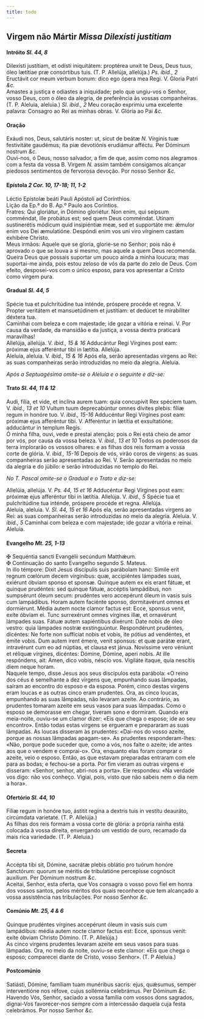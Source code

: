 ```yaml
---
title: todo
---
```

<h2 class="text-center">Virgem não Mártir <em>Missa Dilexísti justitiam</em></h2>

<h4 class="text-center">Intróito <em>Sl. 44, 8</em></h4>
<div class="container-fluid">
<div class="row">
<div class="dropcap text-justify">
Dilexísti justítiam, et odísti iniquitátem: proptérea unxit te Deus, Deus tuus, óleo lætítiae præ consórtibus tuis. (T. P. Allelúja, allelúja.) <em>Ps. ibid., 2</em> Eructávit cor meum verbum bonum: dico ego ópera mea Regi.
V. Gloria Patri <em>&c.</em>
</div>
<div class="dropcap text-justify">
Amastes a justiça e odiastes a iniquidade; pelo que ungiu-vos o Senhor, vosso Deus, com o óleo da alegria, de preferência às vossas companheiras. (T. P. Aleluia, aleluia.) <em>Sl. ibid., 2</em> Meu coração exprimiu uma excelente palavra: Consagro ao Rei as minhas obras.
V. Glória ao Pai <em>&c.</em>
</div>
</div>
</div>

<h4 class="text-center">Oração</h4>
<div class="container-fluid">
<div class="row">
<div class="dropcap text-justify">
Exáudi nos, Deus, salutáris noster: ut, sicut de beátæ <em>N. </em>Vírginis tuæ festivitáte gaudémus; ita piæ devotiónis erudiámur afféctu. Per Dóminum nostrum <em>&c.</em>
</div>
<div class="dropcap text-justify">
Ouvi-nos, ó Deus, nosso salvador, a fim de que, assim como nos alegramos com a festa da vossa B. Virgem <em>N. </em>assim também consigamos alcançar piedosos sentimentos de fervorosa devoção. Por nosso Senhor <em>&c.</em>
</div>
</div>
</div>

<h4 class="text-center">Epístola <em>2 Cor. 10, 17-18; 11, 1-2</em></h4>
<div class="container-fluid">
<div class="row">
<div class="text-justify">
Léctio Epístolæ beáti Pauli Apóstoli ad Corínthios.
</div>
<div class="text-justify">
Lição da Ep.ª do B. Ap.º Paulo aos Coríntios.
</div>
<div class="dropcap text-justify">
Fratres: Qui gloriátur, in Dómino gloriétur. Non enim, qui seípsum comméndat, ille probátus est; sed quem Deus comméndat. Utinam sustinerétis módicum quid insipiéntiæ meæ, sed et supportáte me: ǽmulor enim vos Dei æmulatióne. Despóndi enim vos uni viro vírginem castam exhibére Christo.
</div>
<div class="dropcap text-justify">
Meus irmãos: Aquele que se gloria, glorie-se no Senhor; pois não é aprovado o que se louva a si mesmo, mas aquele a quem Deus recomenda. Queira Deus que possais suportar um pouco ainda a minha loucura; mas suportai-me ainda, pois estou zeloso de vós da parte do zelo de Deus. Com efeito, desposei-vos com o único esposo, para vos apresentar a Cristo como virgem pura.
</div>
</div>
</div>

<h4 class="text-center">Gradual <em>Sl. 44, 5</em></h4>
<div class="container-fluid">
<div class="row">
<div class="dropcap text-justify">
Spécie tua et pulchritúdine tua inténde, próspere procéde et regna. V. Propter veritátem et mansuetúdinem et justítiam: et dedúcet te mirabíliter déxtera tua.
</div>
<div class="dropcap text-justify">
Caminhai com beleza e com majestade; ide gozar a vitória e reinai. V. Por causa da verdade, da mansidão e da justiça, a vossa dextra praticará maravilhas!
</div>
<div class="text-justify">
Allelúja, allelúja. V. <em>ibid., 15 & 16</em> Adducántur Regi Vírgines post eam: próximæ ejus afferéntur tibi in lætítia. Allelúja.
</div>
<div class="text-justify">
Aleluia, aleluia. V. <em>ibid., 15 & 16</em> Após ela, serão apresentadas virgens ao Rei: as suas companheiras serão introduzidas no meio da alegria. Aleluia.
</div>
</div>
</div>

<em>Após a Septuagésima omite-se o Aleluia e o seguinte e diz-se:</em>

<h4 class="text-center">Trato <em>Sl. 44, 11 & 12</em></h4>
<div class="container-fluid">
<div class="row">
<div class="dropcap text-justify">
Audi, fília, et vide, et inclína aurem tuam: quia concupívit Rex spéciem tuam. V. <em>ibid., 13 et 10</em> Vultum tuum deprecabúntur omnes dívites plebis: fíliæ regum in honóre tuo. V. <em>ibid., 15-16</em> Adducéntur Regi Vírgines post eam: próximæ ejus afferéntur tibi. V. Afferéntur in lætítia et exsultatióne: adducántur in templum Regis.
</div>
<div class="dropcap text-justify">
Ó minha filha, ouvi, vede e prestai atenção; pois o Rei está cheio de amor por vós, por causa da vossa beleza. V. <em>ibid., 13 et 10</em> Todos os poderosos da terra implorarão os vossos olhares: e as filhas dos reis formam a vossa corte de glória. V. <em>ibid., 15-16</em> Depois de vós, virão coros de virgens: as suas companheiras serão apresentadas ao Rei. V. Serão apresentadas no meio da alegria e do júbilo: e serão introduzidas no templo do Rei.
</div>
</div>
</div>

<em>No T. Pascal omite-se o Gradual e o Trato e diz-se:</em>

<div class="container-fluid">
<div class="row">
<div class="text-justify">
Allelúia, allelúja. V. <em>Ps. 44, 15 et 16</em> Adducéntur Regi Vírgines post eam: próximæ ejus afferéntur tibi in lætítia. Allelúja. V. <em>ibid., 5</em> Spécie tua et pulchritúdine tua inténde, próspere procéde et regna. Allelúja.
</div>
<div class="text-justify">
Aleluia, aleluia. V. <em>Sl. 44, 15 et 16</em> Após ela, serão apresentadas virgens ao Rei: as suas companheiras serão introduzidas no meio da alegria. Aleluia. V. <em>ibid., 5</em> Caminhai com beleza e com majestade; ide gozar a vitória e reinai. Aleluia.
</div>
</div>
</div>

<h4 class="text-center">Evangelho <em>Mt. 25, 1-13</em></h4>
<div class="container-fluid">
<div class="row">
<div class="text-justify">
<span class="text-danger">&#10016;</span> Sequéntia sancti Evangélii secúndum Matthǽum.
</div>
<div class="text-justify">
<span class="text-danger">&#10016;</span> Continuação do santo Evangelho segundo S. Mateus.
</div>
<div class="dropcap text-justify">
In illo témpore: Dixit Jesus discípulis suis parábolam hanc: Simile erit regnum cœlórum decem virgínibus: quæ, accipiéntes lámpades suas, exiérunt óbviam sponso et sponsæ. Quinque autem ex eis erant fátuæ, et quinque prudéntes: sed quinque fátuæ, accéptis lampádibus, non sumpsérunt óleum secum: prudéntes vero accepérunt óleum in vasis suis cum lampádibus. Horam autem faciénte sponso, dormitavérunt omnes et dormiérunt. Média autem nocte clamor factus est: Ecce, sponsus venit, exíte óbviam ei. Tunc surrexérunt omnes vírgines illæ, et ornavérunt lámpades suas. Fátuæ autem sapiéntibus dixérunt: Date nobis de óleo vestro: quia lámpades nostræ exstinguúntur. Respondérunt prudéntes, dicéntes: Ne forte non suffíciat nobis et vobis, ite pótius ad vendéntes, et émite vobis. Dum autem irent émere, venit sponsus: et quæ parátæ erant, intravérunt cum eo ad núptias, et clausa est jánua. Novíssime vero véniunt et réliquæ vírgines, dicéntes: Dómine, Dómine, aperi nobis. At ille respóndens, ait: Amen, dico vobis, néscio vos. Vigiláte ítaque, quia nescítis diem neque horam.
</div>
<div class="dropcap text-justify">
Naquele tempo, disse Jesus aos seus discípulos esta parábola: «O reino dos céus é semelhante a dez virgens que, empunhando suas lâmpadas, saíram ao encontro do esposo e da esposa. Porém, cinco destas virgens eram loucas e as outras cinco eram prudentes. Ora, as cinco loucas, empunhando as suas lâmpadas, não levaram azeite. Ao contrário, as prudentes tomaram azeite em seus vasos para suas lâmpadas. Como o esposo se demorasse em chegar, tiveram sono e dormiram. Quando era meia-noite, ouviu-se um clamor dizer: «Eis que chega o esposo; ide ao seu encontro». Então todas estas virgens se ergueram e prepararam as suas lâmpadas. As loucas disseram às prudentes: «Dai-nos do vosso azeite, porque as nossas lâmpadas apagam-se». As prudentes responderam-lhes: «Não, porque pode suceder que, como a vós, nos falte o azeite; ide antes aos que o vendem e comprai-o». Ora, enquanto elas foram comprar o azeite, veio o esposo. Então, as que estavam preparadas entraram com ele para as bodas; e fechou-se a porta. Por fim vieram as outras virgens e disseram: «Senhor, senhor, abri-nos a porta». Ele respondeu: «Na verdade vos digo: não vos conheço. Vigiai, pois, visto que não sabeis nem o dia nem a hora».
</div>
</div>
</div>

<h4 class="text-center">Ofertório <em>Sl. 44, 10</em></h4>
<div class="container-fluid">
<div class="row">
<div class="dropcap text-justify">
Fíliæ regum in honóre tuo, ástitit regína a dextris tuis in vestítu deauráto, circúmdata varietate. (T. P. Allelúja.)
</div>
<div class="dropcap text-justify">
As filhas dos reis formam a vossa corte de glória: a própria rainha está colocada à vossa direita, envergando um vestido de ouro, recamado da mais rica variedade. (T. P. Aleluia.)
</div>
</div>
</div>

<h4 class="text-center">Secreta</h4>
<div class="container-fluid">
<div class="row">
<div class="dropcap text-justify">
Accépta tibi sit, Dómine, sacrátæ plebis oblátio pro tuórum honóre Sanctórum: quorum se méritis de tribulatióne percepísse cognóscit auxílium. Per Dóminum nostrum <em>&c.</em>
</div>
<div class="dropcap text-justify">
Aceitai, Senhor, esta oferta, que Vos consagra o vosso povo fiel em honra dos vossos santos, pelos méritos dos quais reconhece que tem alcançado a vossa assistência nas tribulações. Por nosso Senhor <em>&c.</em>
</div>
</div>
</div>

<h4 class="text-center">Comúnio <em>Mt. 25, 4 & 6</em></h4>
<div class="container-fluid">
<div class="row">
<div class="dropcap text-justify">
Quinque prudéntes vírgines accepérunt óleum in vasis suis cum lampádibus: média autem nocte clamor factus est: Ecce, sponsus venit: exite óbviam Christo Dómino. (T. P. Allelúja.)
</div>
<div class="dropcap text-justify">
As cinco virgens prudentes levaram azeite em seus vasos para suas lâmpadas. Ora, no meio da noite, ouviu-se este clamor: «Eis que chega o esposo; comparecei diante de Cristo, vosso Senhor». (T. P Aleluia.)
</div>
</div>
</div>

<h4 class="text-center">Postcomúnio</h4>
<div class="container-fluid">
<div class="row">
<div class="dropcap text-justify">
Satiásti, Dómine, famíliam tuam munéribus sacris: ejus, quǽsumus, semper interventióne nos réfove, cujus sollémnia celebrámus. Per Dóminum <em>&c.</em>
</div>
<div class="dropcap text-justify">
Havendo Vós, Senhor, saciado a vossa família com vossos dons sagrados, dignai-Vos favorecer-nos sempre com a intercessão daquela cuja festa celebrámos. Por nosso Senhor <em>&c.</em>
</div>
</div>
</div>
